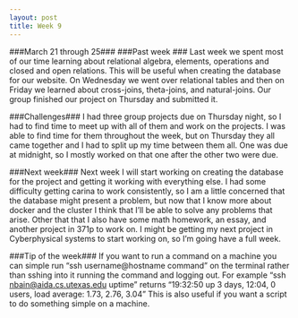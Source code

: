 ```yaml
---
layout: post
title: Week 9
---
```


###March 21 through 25###
###Past week ###
Last week we spent most of our time learning about relational algebra, elements, operations and closed and open relations. This will be useful when creating the database for our website. On Wednesday we went over relational tables and then on Friday we learned about cross-joins, theta-joins, and natural-joins. Our group finished our project on Thursday and submitted it. 

###Challenges###
I had three group projects due on Thursday night, so I had to find time to meet up with all of them and work on the projects. I was able to find time for them throughout the week, but on Thursday they all came together and I had to split up my time between them all. One was due at midnight, so I mostly worked on that one after the other two were due.  

###Next week###
Next week I will start working on creating the database for the project and getting it working with everything else. I had some difficulty getting carina to work consistently, so I am a little concerned that the database might present a problem, but now that I know more about docker and the cluster I think that I’ll be able to solve any problems that arise. Other that that I also have some math homework, an essay, and another project in 371p to work on. I might be getting my next project in Cyberphysical systems to start working on, so I’m going have a full week.

###Tip of the week###
If you want to run a command on a machine you can simple run “ssh username@hostname command” on the terminal rather than sshing into it running the command and logging out. 
For example “ssh nbain@aida.cs.utexas.edu uptime” returns “19:32:50 up 3 days, 12:04,  0 users,  load average: 1.73, 2.76, 3.04”
This is also useful if you want a script to do something simple on a machine.
